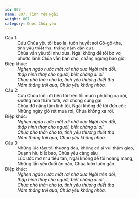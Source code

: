 ```yaml
---
id: 807
name: 807. Tình Yêu Ngài
weight: 807
category: Được Chúa yêu
---
```

<dl><dt>Câu 1:</dt><dd data-verse="1">Cứu Chúa yêu tôi bao la, tuôn huyết nơi Gô-gô-tha, <br/>tình yêu thiết tha, tháng năm dần qua. <br/>Chúa vẫn yêu tôi như xưa, Ngài không để tôi bơ vơ, <br/>phước lành Chúa vẫn ban cho, chẳng ngưng bao giờ. </dd><dt>Điệp khúc:</dt><dd data-chorus="1"><em> Nghẹn ngào nước mắt rơi nhớ xưa Ngài trên đồi, <br/>thập hình thay cho người, biết chăng ai ơi! <br/>Chúa phó thân cho ta, tình yêu thương thiết tha <br/>Năm tháng trôi qua, Chúa yêu không nhòa. </em></dd><dt>Câu 2:</dt><dd data-verse="2">Cứu Chúa luôn đi bên tôi trên lối muôn phương xa xôi, <br/>Đường hoa thắm tươi, với chông cùng gai <br/>Chúa đỡ nâng tâm linh tôi, Ngài không để tôi đơn côi; <br/>Những ngày gió rét mưa rơi, Chúa không xa rời. </dd><dt>Điệp khúc:</dt><dd data-chorus="1"><em> Nghẹn ngào nước mắt rơi nhớ xưa Ngài trên đồi, <br/>thập hình thay cho người, biết chăng ai ơi! <br/>Chúa phó thân cho ta, tình yêu thương thiết tha <br/>Năm tháng trôi qua, Chúa yêu không nhòa. </em></dd><dt>Câu 3:</dt><dd data-verse="3">Những lúc tâm tôi thương đau, không có ai vui thâm giao, <br/>Quạnh hiu biết bao, Chúa yêu càng sâu <br/>Lúc ước mơ như tiêu tan, Ngài không để tôi hoang mang, <br/>Những lần yếu đuối ăn năn, Chúa luôn luôn gần. </dd><dt>Điệp khúc:</dt><dd data-chorus="1"><em> Nghẹn ngào nước mắt rơi nhớ xưa Ngài trên đồi, <br/>thập hình thay cho người, biết chăng ai ơi! <br/>Chúa phó thân cho ta, tình yêu thương thiết tha <br/>Năm tháng trôi qua, Chúa yêu không nhòa. </em></dd></dl>
